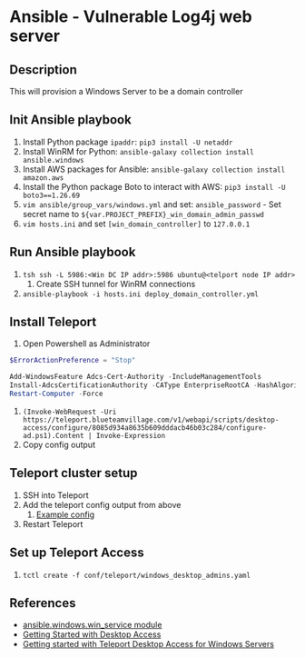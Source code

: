 # Ansible - Vulnerable Log4j web server
## Description
This will provision a Windows Server to be a domain controller

## Init Ansible playbook
1. Install Python package `ipaddr`: `pip3 install -U netaddr`
1. Install WinRM for Python: `ansible-galaxy collection install ansible.windows`
1. Install AWS packages for Ansible: `ansible-galaxy collection install amazon.aws`
1. Install the Python package Boto to interact with AWS: `pip3 install -U boto3==1.26.69`
1. `vim ansible/group_vars/windows.yml` and set:
    `ansible_password` - Set secret name to `${var.PROJECT_PREFIX}_win_domain_admin_passwd`
1. `vim hosts.ini` and set `[win_domain_controller]` to `127.0.0.1`

## Run Ansible playbook
1. `tsh ssh -L 5986:<Win DC IP addr>:5986 ubuntu@<telport node IP addr>`
    1. Create SSH tunnel for WinRM connections
1. `ansible-playbook -i hosts.ini deploy_domain_controller.yml`

## Install Teleport
1. Open Powershell as Administrator
```powershell
$ErrorActionPreference = "Stop"

Add-WindowsFeature Adcs-Cert-Authority -IncludeManagementTools
Install-AdcsCertificationAuthority -CAType EnterpriseRootCA -HashAlgorithmName SHA384 -Force
Restart-Computer -Force
```
1. `(Invoke-WebRequest -Uri https://teleport.blueteamvillage.com/v1/webapi/scripts/desktop-access/configure/8085d934a8635b609dddacb46b03c284/configure-ad.ps1).Content | Invoke-Expression`
1. Copy config output

## Teleport cluster setup
1. SSH into Teleport
1. Add the teleport config output from above
    1. [Example config](../conf/teleport/teleport.yaml)
1. Restart Teleport

## Set up Teleport Access
1. `tctl create -f conf/teleport/windows_desktop_admins.yaml`

## References
* [ansible.windows.win_service module ](https://docs.ansible.com/ansible/latest/collections/ansible/windows/win_service_module.html)
* [Getting Started with Desktop Access](https://goteleport.com/docs/desktop-access/getting-started/)
* [Getting started with Teleport Desktop Access for Windows Servers](https://www.youtube.com/watch?v=YvMqgcq0MTQ)
